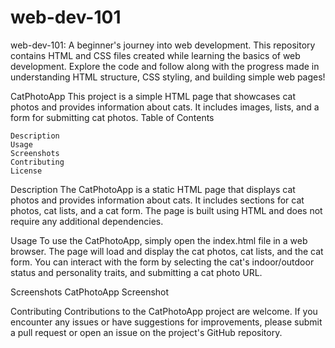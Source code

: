 # web-dev-101
web-dev-101: A beginner's journey into web development. This repository contains HTML and CSS files created while learning the basics of web development. Explore the code and follow along with the progress made in understanding HTML structure, CSS styling, and building simple web pages!

CatPhotoApp
This project is a simple HTML page that showcases cat photos and provides information about cats. It includes images, lists, and a form for submitting cat photos.
Table of Contents

    Description
    Usage
    Screenshots
    Contributing
    License

Description
The CatPhotoApp is a static HTML page that displays cat photos and provides information about cats. It includes sections for cat photos, cat lists, and a cat form. The page is built using HTML and does not require any additional dependencies.

Usage
To use the CatPhotoApp, simply open the index.html file in a web browser. The page will load and display the cat photos, cat lists, and the cat form. You can interact with the form by selecting the cat's indoor/outdoor status and personality traits, and submitting a cat photo URL.

Screenshots
CatPhotoApp Screenshot

Contributing
Contributions to the CatPhotoApp project are welcome. If you encounter any issues or have suggestions for improvements, please submit a pull request or open an issue on the project's GitHub repository.
